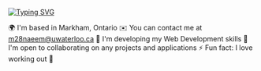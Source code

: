 [![Typing SVG](https://readme-typing-svg.herokuapp.com?duration=3000&lines=%F0%9F%91%8B%F0%9F%91%8B%F0%9F%91%8B%F0%9F%91%8B;Hey+there!+;My+name+is+Momin+Naeem)](https://git.io/typing-svg)

🌍  I'm based in Markham, Ontario
✉️  You can contact me at m28naeem@uwaterloo.ca
🧠  I'm developing my Web Development skills
🤝  I'm open to collaborating on any projects and applications
⚡  Fun fact: I love working out 💪

<!--
**MominNaeem/MominNaeem** is a ✨ _special_ ✨ repository because its `README.md` (this file) appears on your GitHub profile.

Here are some ideas to get you started:

- 🔭 I’m currently working on ...
- 🌱 I’m currently learning ...
- 👯 I’m looking to collaborate on ...
- 🤔 I’m looking for help with ...
- 💬 Ask me about ...
- 📫 How to reach me: ...
- 😄 Pronouns: ...
- ⚡ Fun fact: ...
-->
